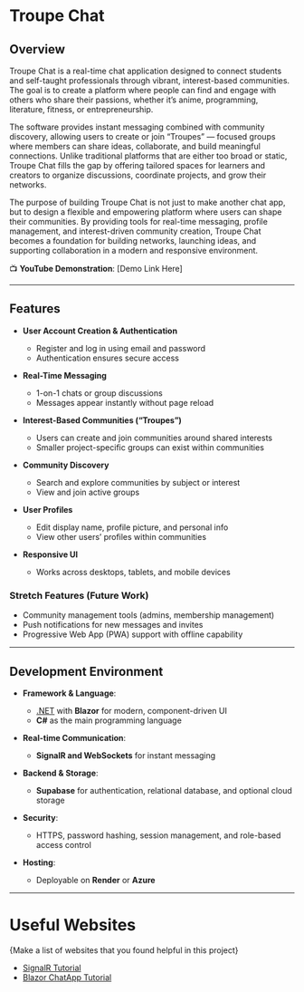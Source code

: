 # Troupe Chat

## Overview

Troupe Chat is a real-time chat application designed to connect students and self-taught professionals through vibrant, interest-based communities. The goal is to create a platform where people can find and engage with others who share their passions, whether it’s anime, programming, literature, fitness, or entrepreneurship.

The software provides instant messaging combined with community discovery, allowing users to create or join “Troupes” — focused groups where members can share ideas, collaborate, and build meaningful connections. Unlike traditional platforms that are either too broad or static, Troupe Chat fills the gap by offering tailored spaces for learners and creators to organize discussions, coordinate projects, and grow their networks.

The purpose of building Troupe Chat is not just to make another chat app, but to design a flexible and empowering platform where users can shape their communities. By providing tools for real-time messaging, profile management, and interest-driven community creation, Troupe Chat becomes a foundation for building networks, launching ideas, and supporting collaboration in a modern and responsive environment.

📺 **YouTube Demonstration**: [Demo Link Here]

---

## Features

- **User Account Creation & Authentication**

  - Register and log in using email and password
  - Authentication ensures secure access

- **Real-Time Messaging**

  - 1-on-1 chats or group discussions
  - Messages appear instantly without page reload

- **Interest-Based Communities (“Troupes”)**

  - Users can create and join communities around shared interests
  - Smaller project-specific groups can exist within communities

- **Community Discovery**

  - Search and explore communities by subject or interest
  - View and join active groups

- **User Profiles**

  - Edit display name, profile picture, and personal info
  - View other users’ profiles within communities

- **Responsive UI**
  - Works across desktops, tablets, and mobile devices

### Stretch Features (Future Work)

- Community management tools (admins, membership management)
- Push notifications for new messages and invites
- Progressive Web App (PWA) support with offline capability

---

## Development Environment

- **Framework & Language**:

  - [.NET](https://dotnet.microsoft.com/) with **Blazor** for modern, component-driven UI
  - **C#** as the main programming language

- **Real-time Communication**:

  - **SignalR and WebSockets** for instant messaging

- **Backend & Storage**:

  - **Supabase** for authentication, relational database, and optional cloud storage

- **Security**:

  - HTTPS, password hashing, session management, and role-based access control

- **Hosting**:

  - Deployable on **Render** or **Azure**

---

# Useful Websites

{Make a list of websites that you found helpful in this project}

- [SignalR Tutorial](https://learn.microsoft.com/es-es/aspnet/core/blazor/tutorials/signalr-blazor?view=aspnetcore-9.0&tabs=visual-studio-code)
- [Blazor ChatApp Tutorial](https://learn.microsoft.com/en-us/azure/azure-signalr/signalr-tutorial-build-blazor-server-chat-app)
